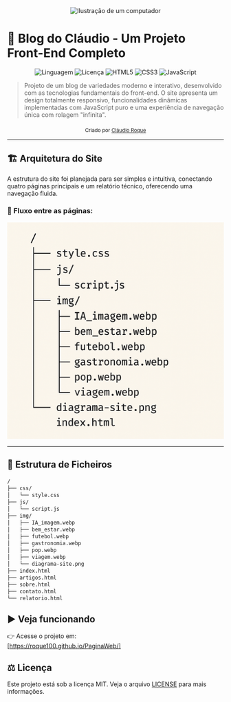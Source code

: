 
<div align="center">
  <img src="https://raw.githubusercontent.com/MicaelliMedeiros/micaellimedeiros/master/image/computer-illustration.png" alt="Ilustração de um computador" width="400"/>
</div>

# 🚀 Blog do Cláudio - Um Projeto Front-End Completo

<p align="center">
  <img alt="Linguagem" src="https://img.shields.io/badge/Linguagem-PT--BR-blue.svg">
  <img alt="Licença" src="https://img.shields.io/badge/license-MIT-brightgreen.svg">
  <img alt="HTML5" src="https://img.shields.io/badge/HTML5-E34F26?style=for-the-badge&logo=html5&logoColor=white">
  <img alt="CSS3" src="https://img.shields.io/badge/CSS3-1572B6?style=for-the-badge&logo=css3&logoColor=white">
  <img alt="JavaScript" src="https://img.shields.io/badge/JavaScript-F7DF1E?style=for-the-badge&logo=javascript&logoColor=black">
</p>

> Projeto de um blog de variedades moderno e interativo, desenvolvido com as tecnologias fundamentais do front-end. O site apresenta um design totalmente responsivo, funcionalidades dinâmicas implementadas com JavaScript puro e uma experiência de navegação única com rolagem "infinita".

<div align="center">
  <sub>Criado por <a href="https://www.linkedin.com/in/roquenobre/">Cláudio Roque</a></sub>
</div>

---

## 🏗️ Arquitetura do Site

A estrutura do site foi planejada para ser simples e intuitiva, conectando quatro páginas principais e um relatório técnico, oferecendo uma navegação fluida.

### 🔗 Fluxo entre as páginas:

<div align="center">
  <img src="./img/diagrama-site.png" alt="Diagrama de navegação do site">
</div>

---

## 📂 Estrutura de Ficheiros

```plaintext
/
├── css/
│   └── style.css
├── js/
│   └── script.js
├── img/
│   ├── IA_imagem.webp
│   ├── bem_estar.webp
│   ├── futebol.webp
│   ├── gastronomia.webp
│   ├── pop.webp
│   ├── viagem.webp
│   └── diagrama-site.png
├── index.html
├── artigos.html
├── sobre.html
├── contato.html
└── relatorio.html
```

## ▶️ Veja funcionando

👉 Acesse o projeto em:  
[https://roque100.github.io/PaginaWeb/]

## ⚖️ Licença

Este projeto está sob a licença MIT. Veja o arquivo [LICENSE](./LICENSE) para mais informações.
